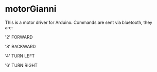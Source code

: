 # motorGianni

This is a motor driver for Arduino. Commands are sent via bluetooth, they are:

'2' FORWARD

'8' BACKWARD

'4' TURN LEFT

'6' TURN RIGHT

